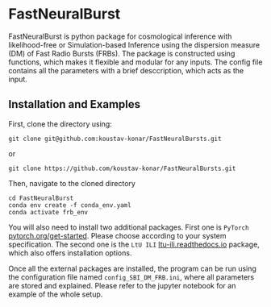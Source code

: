 # FastNeuralBurst
FastNeuralBurst is python package for cosmological inference with likelihood-free or Simulation-based Inference using the dispersion measure (DM) of Fast Radio Bursts (FRBs). The package is constructed using functions, which makes it flexible and modular for any inputs. The config file contains all the parameters with a brief desccription, which acts as the input.

## Installation and Examples
First, clone the directory using:
```shell
git clone git@github.com:koustav-konar/FastNeuralBursts.git
```
or
```shell
git clone https://github.com/koustav-konar/FastNeuralBursts.git
```
Then, navigate to the cloned directory
```shell
cd FastNeuralBurst
conda env create -f conda_env.yaml
conda activate frb_env
```
You will also need to install two additional packages. First one is ```PyTorch``` [pytorch.org/get-started](https://pytorch.org/get-started/locally/). Please choose according to your system specification. The second one is the ```LtU ILI``` [ltu-ili.readthedocs.io](https://ltu-ili.readthedocs.io/en/latest/) package, which also offers installation options.


Once all the external packages are installed, the program can be run using the configuration file named ``config_SBI_DM_FRB.ini``, where all parameters are stored and explained. Please refer to the jupyter notebook for an example of the whole setup.
